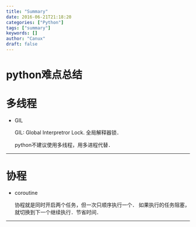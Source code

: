 ```yaml
---
title: "Summary"
date: 2016-06-21T21:18:20
categories: ["Python"]
tags: ["summary"]
keywords: []
author: "Canux"
draft: false
---
```


# python难点总结

# 多线程

* GIL

    GIL: Global Interpretror Lock. 全局解释器锁．

    python不建议使用多线程，用多进程代替．

***

# 协程

* coroutine

    协程就是同时开启两个任务，但一次只顺序执行一个．
    如果执行的任务阻塞，就切换到下一个继续执行．节省时间．

***

